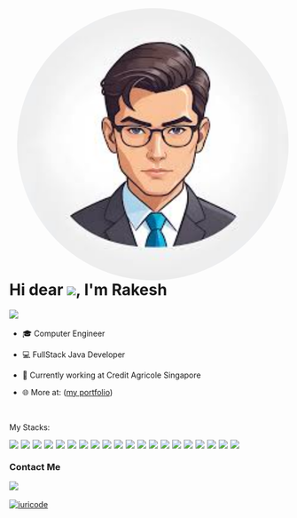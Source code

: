 <img align="right" height="490em" style="border-radius: 50% !important;" src="https://github.com/RakeshYedlapalli/RakeshYedlapalli/blob/53c299ee955dd749933435534d0a6767aebecbde/images.jpeg"/>

<h1 align="left">
  Hi dear <img src="https://raw.githubusercontent.com/kaueMarques/kaueMarques/master/hi.gif" width="30px"/>, I'm Rakesh
</h1>

<p align="left">
  <img src="https://komarev.com/ghpvc/?username=BeatrizNeaime&color=05122A" alt"Profile Views" /> 
</p>

- 🎓 Computer Engineer

- 💻 FullStack Java Developer

- 🚀 Currently working at Credit Agricole Singapore

- 🌐 More at: ([my portfolio](https://rakeshyedlapalli.github.io/portfolio/))

<br>

<p>
  My Stacks:
</p>

<div style="display: flex; gap: 5px">
  <img src="https://img.shields.io/badge/Java-05122A?logo=java"/>
  <img src="https://img.shields.io/badge/Angular-05122A?logo=Angular"/>
  <img src="https://img.shields.io/badge/React-05122A?logo=React"/>
<img src="https://img.shields.io/badge/JavaScript-05122A?logo=javascript"/>
<img src="https://img.shields.io/badge/HTML5-05122A?logo=html5"/>
<img src="https://img.shields.io/badge/CSS3-05122A?logo=css3"/>
<img src="https://img.shields.io/badge/SpringBoot-05122A?logo=springboot"/>
  <img src="https://img.shields.io/badge/MicroServices-05122A?logo=Microservices"/>
  <img src="https://img.shields.io/badge/Hibernate-05122A?logo=Hibernate"/>
  <img src="https://img.shields.io/badge/Kafka-05122A?logo=kafka"/>
  <img src="https://img.shields.io/badge/Azure-05122A?logo=Azure"/>
  <img src="https://img.shields.io/badge/Docker-05122A?logo=Docker"/>
  <img src="https://img.shields.io/badge/Kubernetes-05122A?logo=kubernetes"/>
  <img src="https://img.shields.io/badge/Jenkins-05122A?logo=Jenkins"/>
  <img src="https://img.shields.io/badge/ArgoCD-05122A?logo=ArgoCD"/>
<img src="https://img.shields.io/badge/NodeJS-05122A?logo=nodedotjs"/>
<img src="https://img.shields.io/badge/Postgres-05122A?logo=postgres"/>
<img src="https://img.shields.io/badge/MongoDB-05122A?logo=mongodb"/>
<img src="https://img.shields.io/badge/Maven-05122A?logo=maven"/>
<img src="https://img.shields.io/badge/Gradle-05122A?logo=gradle"/>
</div>

<h3>
  Contact Me
</h3>

<a href="https://www.linkedin.com/in/rakeshyedlapalli/" target="_blank">
  <img src="https://img.shields.io/badge/Rakesh Yedlapall-05122A?logo=linkedin"/>
</a>

[![iuricode](https://github-readme-stats.vercel.app/api/top-langs/?username=RakeshYedlapalli&hide=html&layout=compact&theme=dracula)](https://github.com/anuraghazra/github-readme-stats)
